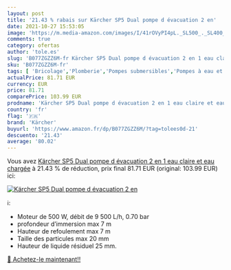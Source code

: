 ```yaml
---
layout: post
title: '21.43 % rabais sur Kärcher SP5 Dual pompe d évacuation 2 en'
date: 2021-10-27 15:53:05
image: 'https://m.media-amazon.com/images/I/41rOVyPI4pL._SL500_._SL400_.jpg'
comments: true
category: ofertas
author: 'tole.es'
slug: 'B077ZGZZ6M-fr Kärcher SP5 Dual pompe d évacuation 2 en 1 eau claire et...'
sku: 'B077ZGZZ6M-fr'
tags: [ 'Bricolage','Plomberie','Pompes submersibles','Pompes à eau et accessoires','kärcher', ]
actualPrice: 81.71 EUR
currency: EUR
price: 81.71
comparePrice: 103.99 EUR
prodname: 'Kärcher SP5 Dual pompe d évacuation 2 en 1 eau claire et eau chargée'
country: 'fr'
flag: '🇫🇷'
brand: 'Kärcher'
buyurl: 'https://www.amazon.fr/dp/B077ZGZZ6M/?tag=tolees0d-21'
descuento: '21.43'
average: '80.02'
---
```


Vous avez [Kärcher SP5 Dual pompe d évacuation 2 en 1 eau claire et eau chargée](https://www.amazon.fr/dp/B077ZGZZ6M/?tag=tolees0d-21)  à  21.43 % de réduction, prix final  81.71 EUR (original: 103.99 EUR) ici:

[![Kärcher SP5 Dual pompe d évacuation 2 en](https://m.media-amazon.com/images/I/41rOVyPI4pL._SL500_._SL400_.jpg)](https://www.amazon.fr/dp/B077ZGZZ6M/?tag=tolees0d-21)

ℹ️:

- Moteur de 500 W, débit de 9 500 L/h, 0.70 bar
- profondeur d’immersion max 7 m
- Hauteur de refoulement max 7 m
- Taille des particules max 20 mm
- Hauteur de liquide résiduel 25 mm.

[🛒 Achetez-le maintenant!!](https://www.amazon.fr/dp/B077ZGZZ6M/?tag=tolees0d-21)
